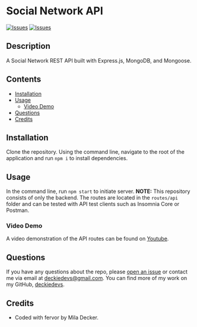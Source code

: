# Social Network API
[![Issues](https://img.shields.io/github/issues/krutipatel07/API-Social-Network)](https://github.com/krutipatel07/API-Social-Network/issues) [![Issues](https://img.shields.io/github/contributors/krutipatel07/API-Social-Network)](https://github.com/krutipatel07/API-Social-Network/graphs/contributors) 

## Description
A Social Network REST API built with Express.js, MongoDB, and Mongoose.

## Contents
* [Installation](#Installation)
* [Usage](#Usage)
   * [Video Demo](#Video-Demo)
* [Questions](#Questions)
* [Credits](#Credits)


## Installation
Clone the repository.  Using the command line, navigate to the root of the application and run `npm i` to install dependencies.  

## Usage
In the command line, run `npm start` to initiate server.  **NOTE:** This repository consists of only the backend.  The routes are located in the `routes/api` folder and can be tested with API test clients such as Insomnia Core or Postman. 
    
### Video Demo
A video demonstration of the API routes can be found on [Youtube]( https://drive.google.com/file/d/1bHsesVnaYYFxYFJTUPoVVNCCVPMd-xkH/view?usp=sharing).


## Questions
If you have any questions about the repo, please [open an issue](https://github.com/deckiedevs/social-network-api/issues) or contact me via email at deckiedevs@gmail.com. You can find more of my work on my GitHub, [deckiedevs](https://github.com/deckiedevs/).
    
## Credits
* Coded with fervor by Mila Decker. 